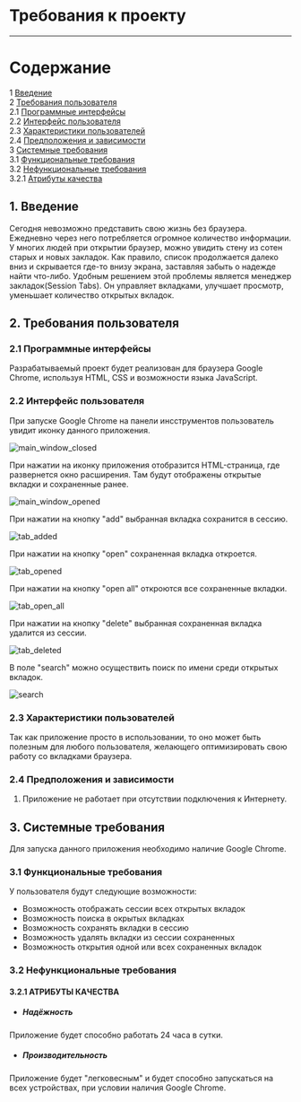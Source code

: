 # Требования к проекту
---

# Содержание
1 [Введение](#intro)   
2 [Требования пользователя](#user_requirements)  
2.1 [Программные интерфейсы](#software_interfaces)  
2.2 [Интерфейс пользователя](#user_interface)  
2.3 [Характеристики пользователей](#user_specifications)     
2.4 [Предположения и зависимости](#assumptions_and_dependencies)  
3 [Системные требования](#system_requirements)  
3.1 [Функциональные требования](#functional_requirements)  
3.2 [Нефункциональные требования](#non-functional_requirements)  
3.2.1 [Атрибуты качества](#quality_attributes)

<a name="intro"/>

## 1. Введение
Сегодня невозможно представить свою жизнь без браузера. Ежедневно через него потребляется огромное количество информации. У многих людей при открытии браузер, можно увидить стену из сотен старых и новых закладок. Как правило, список продолжается далеко вниз и скрывается где-то внизу экрана, заставляя забыть о надежде найти что-либо. Удобным решением этой проблемы является менеджер закладок(Session Tabs). Он управляет вкладками, улучшает просмотр, уменьшает количество открытых вкладок.

<a name="user_requirements"/>

## 2. Требования пользователя

<a name="software_interfaces"/>

### 2.1 Программные интерфейсы
Разрабатываемый проект будет реализован для браузера Google Chrome, используя HTML, CSS и возможности языка JavaScript.

<a name="user_interface"/>

### 2.2 Интерфейс пользователя
При запуске Google Chrome на панели инсструментов пользователь увидит иконку данного приложения. 

![main_window_closed](https://github.com/pobozhnaya18/Session-Tabs/blob/master/Mockups/Main%20window%20closed%20(mockup).png)

При нажатии на иконку приложения отобразится HTML-страница, где развернется окно расширения. Там будут отображены открытые вкладки и сохраненные ранее.  

![main_window_opened](https://github.com/pobozhnaya18/Session-Tabs/blob/master/Mockups/Main%20window%20opened%20(mockup).png)

При нажатии на кнопку "add" выбранная вкладка сохранится в сессию. 

![tab_added](https://github.com/pobozhnaya18/Session-Tabs/blob/master/Mockups/Add%20Tab%20(mockup).png)

При нажатии на кнопку "open" сохраненная вкладка откроется.

![tab_opened](https://github.com/pobozhnaya18/Session-Tabs/blob/master/Mockups/Open%20one%20Tab%20(mockup).png)

При нажатии на кнопку "open all" откроются все сохраненные вкладки.

![tab_open_all](https://github.com/pobozhnaya18/Session-Tabs/blob/master/Mockups/Open%20all%20Tabs%20(mockup).png)

При нажатии на кнопку "delete" выбранная сохраненная вкладка удалится из сессии.

![tab_deleted](https://github.com/pobozhnaya18/Session-Tabs/blob/master/Mockups/Delete%20Tab%20(mockup).png)

В поле "search" можно осуществить поиск по имени среди открытых вкладок.

![search](https://github.com/pobozhnaya18/Session-Tabs/blob/master/Mockups/Search%20(mockup).png)

<a name="user_specifications"/>

### 2.3 Характеристики пользователей
Так как приложение просто в использовании, то оно может быть полезным для любого пользователя, желающего оптимизировать свою работу со вкладками браузера.

<a name="assumptions_and_dependencies"/>

### 2.4 Предположения и зависимости
1. Приложение не работает при отсутствии подключения к Интернету.

<a name="system_requirements"/>

## 3. Системные требования
Для запуска данного приложения необходимо наличие Google Chrome.

<a name="functional_requirements"/>

### 3.1 Функциональные требования
У пользователя будут следующие возможности:
- Возможность отображать сессии всех открытых вкладок
- Возможность поиска в окрытых вкладках 
- Возможность сохранять вкладки в сессию
- Возможность удалять вкладки из сессии сохраненных
- Возможность открытия одной или всех сохраненных вкладок

<a name="non-functional_requirements"/>

### 3.2 Нефункциональные требования

<a name="quality_attributes"/>

#### 3.2.1 АТРИБУТЫ КАЧЕСТВА
 - ##### Надёжность
Приложение будет способно работать 24 часа в сутки.
 - ##### Производительность
Приложение будет "легковесным" и будет способно запускаться на всех устройствах, при условии наличия Google Chrome.
